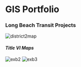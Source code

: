 # GIS Portfolio
### Long Beach Transit Projects
![district2map](https://nbviewer.jupyter.org/github/thyda-uy/thyda-uy.github.io/blob/master/District2_map.jpg)
#### *Title VI Maps*
![exb2](https://nbviewer.jupyter.org/github/thyda-uy/thyda-uy.github.io/blob/master/Exb2_MinorityPct.jpg) 
![exb3](https://nbviewer.jupyter.org/github/thyda-uy/thyda-uy.github.io/blob/master/Exb3_HispanicPct.jpg)
